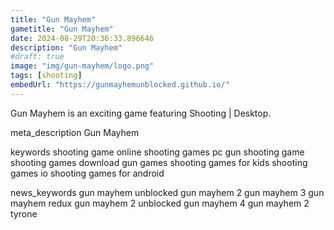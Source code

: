 ```yaml
---
title: "Gun Mayhem"
gametitle: "Gun Mayhem"
date: 2024-08-29T20:36:33.896646
description: "Gun Mayhem"
#draft: true
image: "img/gun-mayhem/logo.png"
tags: [shooting]
embedUrl: "https://gunmayhemunblocked.github.io/"
---
```


Gun Mayhem is an exciting game featuring Shooting | Desktop.

meta_description
Gun Mayhem


keywords
shooting game online shooting games pc gun shooting game shooting games download gun games shooting games for kids shooting games io shooting games for android


news_keywords
gun mayhem unblocked gun mayhem 2 gun mayhem 3 gun mayhem redux gun mayhem 2 unblocked gun mayhem 4 gun mayhem 2 tyrone

